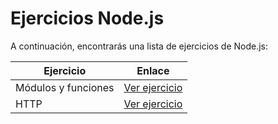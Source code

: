 # Ejercicios Node.js

A continuación, encontrarás una lista de ejercicios de Node.js:

| Ejercicio           | Enlace                                                                                           |
| ------------------- | ------------------------------------------------------------------------------------------------ |
| Módulos y funciones | [Ver ejercicio](https://stackblitz.com/edit/1-1-node-mdulos-y-funciones-ejercicio?file=index.js) |
| HTTP                | [Ver ejercicio](https://stackblitz.com/edit/2-1-node-http-ejercicio?file=index.js)               |
